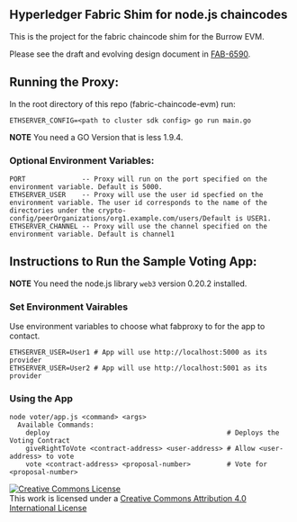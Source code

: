## Hyperledger Fabric Shim for node.js chaincodes

This is the project for the fabric chaincode shim for the Burrow EVM.

Please see the draft and evolving design document in [FAB-6590](https://jira.hyperledger.org/browse/FAB-6590).

## Running the Proxy:
In the root directory of this repo (fabric-chaincode-evm) run:
```
ETHSERVER_CONFIG=<path to cluster sdk config> go run main.go
```
**NOTE** You need a GO Version that is less 1.9.4.

### Optional Environment Variables:
```
PORT              -- Proxy will run on the port specified on the environment variable. Default is 5000.
ETHSERVER_USER    -- Proxy will use the user id specfied on the environment variable. The user id corresponds to the name of the directories under the crypto-config/peerOrganizations/org1.example.com/users/Default is USER1.
ETHSERVER_CHANNEL -- Proxy will use the channel specified on the environment variable. Default is channel1
```

## Instructions to Run the Sample Voting App:

**NOTE** You need the node.js library `web3` version 0.20.2 installed.

### Set Environment Vairables
Use environment variables to choose what fabproxy to for the app to contact.
```
ETHSERVER_USER=User1 # App will use http://localhost:5000 as its provider
ETHSERVER_USER=User2 # App will use http://localhost:5001 as its provider
```
### Using the App
```
node voter/app.js <command> <args>
  Available Commands:
    deploy                                            # Deploys the Voting Contract
    giveRightToVote <contract-address> <user-address> # Allow <user-address> to vote
    vote <contract-address> <proposal-number>         # Vote for <proposal-number>
```


<a rel="license" href="http://creativecommons.org/licenses/by/4.0/"><img alt="Creative Commons License" style="border-width:0" src="https://i.creativecommons.org/l/by/4.0/88x31.png" /></a><br />This work is licensed under a <a rel="license" href="http://creativecommons.org/licenses/by/4.0/">Creative Commons Attribution 4.0 International License</a>
